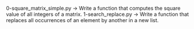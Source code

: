 0-square_matrix_simple.py -> Write a function that computes the square value of all integers of a matrix.
1-search_replace.py -> Write a function that replaces all occurrences of an element by another in a new list.

